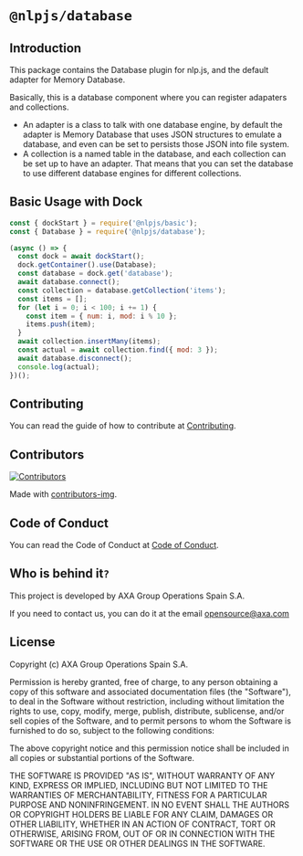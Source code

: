 # `@nlpjs/database`

## Introduction

This package contains the Database plugin for nlp.js, and the default adapter for Memory Database.

Basically, this is a database component where you can register adapaters and collections.
- An adapter is a class to talk with one database engine, by default the adapter is Memory Database that uses JSON structures to emulate a database, and even can be set to persists those JSON into file system.
- A collection is a named table in the database, and each collection can be set up to have an adapter. That means that you can set the database to use different database engines for different collections.

## Basic Usage with Dock

```javascript
const { dockStart } = require('@nlpjs/basic');
const { Database } = require('@nlpjs/database');

(async () => {
  const dock = await dockStart();
  dock.getContainer().use(Database);
  const database = dock.get('database');
  await database.connect();
  const collection = database.getCollection('items');
  const items = [];
  for (let i = 0; i < 100; i += 1) {
    const item = { num: i, mod: i % 10 };
    items.push(item);
  }
  await collection.insertMany(items);
  const actual = await collection.find({ mod: 3 });
  await database.disconnect();
  console.log(actual);
})();
```

## Contributing

You can read the guide of how to contribute at [Contributing](CONTRIBUTING.md).

## Contributors

[![Contributors](https://contributors-img.firebaseapp.com/image?repo=axa-group/nlp.js)](https://github.com/axa-group/nlp.js/graphs/contributors)

Made with [contributors-img](https://contributors-img.firebaseapp.com).

## Code of Conduct

You can read the Code of Conduct at [Code of Conduct](CODE_OF_CONDUCT.md).

## Who is behind it`?`

This project is developed by AXA Group Operations Spain S.A.

If you need to contact us, you can do it at the email opensource@axa.com

## License

Copyright (c) AXA Group Operations Spain S.A.

Permission is hereby granted, free of charge, to any person obtaining
a copy of this software and associated documentation files (the
"Software"), to deal in the Software without restriction, including
without limitation the rights to use, copy, modify, merge, publish,
distribute, sublicense, and/or sell copies of the Software, and to
permit persons to whom the Software is furnished to do so, subject to
the following conditions:

The above copyright notice and this permission notice shall be
included in all copies or substantial portions of the Software.

THE SOFTWARE IS PROVIDED "AS IS", WITHOUT WARRANTY OF ANY KIND,
EXPRESS OR IMPLIED, INCLUDING BUT NOT LIMITED TO THE WARRANTIES OF
MERCHANTABILITY, FITNESS FOR A PARTICULAR PURPOSE AND
NONINFRINGEMENT. IN NO EVENT SHALL THE AUTHORS OR COPYRIGHT HOLDERS BE
LIABLE FOR ANY CLAIM, DAMAGES OR OTHER LIABILITY, WHETHER IN AN ACTION
OF CONTRACT, TORT OR OTHERWISE, ARISING FROM, OUT OF OR IN CONNECTION
WITH THE SOFTWARE OR THE USE OR OTHER DEALINGS IN THE SOFTWARE.

